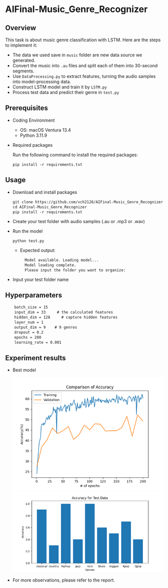 # AIFinal-Music_Genre_Recognizer

## Overview
This task is about music genre classification with LSTM. Here are the steps to implement it:

- The data we used save in `music` folder are new data source we generated.
- Convert the music into `.au` files and split each of them into 30-second segments.
- Use `DataProcessing.py` to extract features, turning the audio samples into model-processing data.
- Construct LSTM model and train it by `LSTM.py`
- Process test data and predict their genre in `test.py`


## Prerequisites

- Coding Environment
    - OS: macOS Ventura 13.4
    - Python 3.11.9
- Required packages

    Run the following command to install the required packages:
  
  ```
  pip install -r requirements.txt
  ```

 
## Usage
- Download and install packages
    ```
    git clone https://github.com/vch2128/AIFinal-Music_Genre_Recognizer
    cd AIFinal-Music_Genre_Recognizer
    pip install -r requirements.txt
    ```
- Create your test folder with audio samples (.au or .mp3 or .wav)
- Run the model
  
    ```
    python test.py
    ```

    - Expected output:

      ```
        Model available. Loading model...
        Model loading complete.
        Please input the folder you want to organize:
      ```
- Input your test folder name


## Hyperparameters

```
    batch_size = 15
    input_dim = 33     # the calculated features
    hidden_dim = 128     # capture hidden features
    layer_num = 1
    output_dim = 9    # 9 genres
    dropout = 0.2
    epochs = 200
    learning_rate = 0.001
```

## Experiment results
- Best model
  
  ![Accuracy of training and validation](https://github.com/vch2128/AIFinal-Music_Genre_Recognizer/blob/main/all128_acc.png)
  ![Accuracy of test on each genre](https://github.com/vch2128/AIFinal-Music_Genre_Recognizer/blob/main/t_all128.png)
  
- For more observations, please refer to the report.
